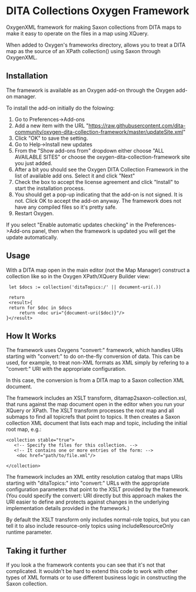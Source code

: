 # DITA Collections Oxygen Framework
OxygenXML framework for making Saxon collections from DITA maps to make it easy to operate on the files in a map using XQuery.

When added to Oxygen's frameworks directory, allows you to treat a DITA map
as the source of an XPath collection() using Saxon through OxygenXML.

## Installation

The framework is available as an Oxygen add-on through the Oxygen add-on manager.

To install the add-on initially do the folowing:

1. Go to Preferences->Add-ons
2. Add a new item with the URL "https://raw.githubusercontent.com/dita-community/oxygen-dita-collection-framework/master/updateSite.xml"
3. Click "OK" to save the setting.
4. Go to Help->Install new updates
5. From the "Show add-ons from" dropdown either choose "ALL AVAILABLE SITES" or choose the oxygen-dita-collection-framework site you just added.
6. After a bit you should see the Oxygen DITA Collection Framework in the list of available add ons. Select it and click "Next"
7. Check the box to accept the license agreement and click "Install" to start the installation process.
8. You should get a pop-up indicating that the add-on is not signed. It is not. Click OK to accept the add-on anyway. The framework does not
have any compiled files so it's pretty safe.
9. Restart Oxygen. 

If you select "Enable automatic updates checking" in the Preferences->Add-ons panel, then when the framework is updated you will get
the update automatically.

## Usage

With a DITA map open in the main editor (not the Map Manager) construct a collection
like so in the Oxygen XPath/XQuery Builder view:

```
 let $docs := collection('ditaTopics:/' || document-uri(.))
 
 return 
 <result>{
 return for $doc in $docs 
     return <doc uri="{document-uri($doc)}"/>
}</result> 
```

## How It Works

The framework uses Oxygens "convert:" framework, which handles URIs starting with "convert:" to do on-the-fly conversion of data. This can be used, for example, to treat non-XML formats as XML simply by refering to a "convert:" URI with the appropriate configuration.

In this case, the conversion is from a DITA map to a Saxon collection XML document.

The framework includes an XSLT transform, ditamap2saxon-collection.xsl, that runs against the map document open in the editor when you run your XQuery or XPath. The XSLT transform processes the root map and all submaps to find all topicrefs that point to topics. It then creates a Saxon collection XML document that lists each map and topic, including the initial root map, e.g.:

```
<collection stable="true">
   <!-- Specify the files for this collection. -->
   <!-- It contains one or more entries of the form: -->
    <doc href="path/to/file.xml"/>

</collection>
```

The framework includes an XML entity resolution catalog that maps URIs starting with "ditaTopics:" into "convert:" URLs with the appropriate configuration parameters that point to the XSLT provided by the framework. (You could specify the convert: URI directly but this approach makes the URI easier to define and protects against changes in the underlying implementation details provided in the framework.)

By default the XSLT transform only includes normal-role topics, but you can tell it to also include resource-only topics using includeResourceOnly runtime parameter.

## Taking it further

If you look a the framework contents you can see that it's not that complicated. It wouldn't be hard to extend this code to work with other types of XML formats or to use different business logic in constructing the Saxon collection.


